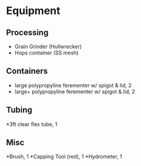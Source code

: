 # Equipment

## Processing
* Grain Grinder (Hullwrecker)
* Hops container (SS mesh)

## Containers
* large polypropyline ferementer w/ spigot & lid, 2
* large+ polypropyline ferementer w/ spigot & lid, 2

## Tubing
*3ft clear flex tube, 1

## Misc
*Brush, 1
*Capping Tool (red), 1
*Hydrometer, 1